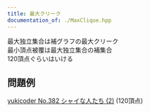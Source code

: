 ```yaml
---
title: 最大クリーク
documentation_of: ./MaxClique.hpp
---
```

最大独立集合は補グラフの最大クリーク \
最小頂点被覆は最大独立集合の補集合 \
120頂点ぐらいはいける
## 問題例
[yukicoder No.382 シャイな人たち (2)](https://yukicoder.me/problems/no/382) (120頂点)